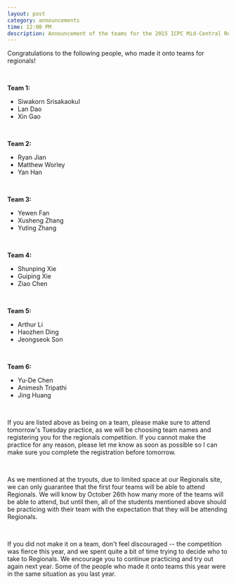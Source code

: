 ```yaml
---
layout: post
category: announcements
time: 12:00 PM
description: Announcement of the teams for the 2015 ICPC Mid-Central Regionals.
---
```


Congratulations to the following people, who made it onto teams for regionals!

<br>

**Team 1:**

  * Siwakorn Srisakaokul
  * Lan Dao
  * Xin Gao

<br>

**Team 2:**

  * Ryan Jian
  * Matthew Worley
  * Yan Han

<br>

**Team 3:**

  * Yewen Fan
  * Xusheng Zhang
  * Yuting Zhang

<br>

**Team 4:**

  * Shunping Xie
  * Guiping Xie
  * Ziao Chen

<br>

**Team 5:**

  * Arthur Li
  * Haozhen Ding
  * Jeongseok Son

<br>

**Team 6:**

  * Yu-De Chen
  * Animesh Tripathi
  * Jing Huang

<br>


If you are listed above as being on a team, please make sure to attend 
tomorrow's Tuesday practice, as we will be choosing team names and registering 
you for the regionals competition. If you cannot make the practice for any 
reason, please let me know as soon as possible so I can make sure you 
complete the registration before tomorrow.

<br>

As we mentioned at the tryouts, due to limited space at our Regionals site, 
we can only guarantee that the first four teams will be able to attend 
Regionals. We will know by October 26th how many more of the teams will be 
able to attend, but until then, all of the students mentioned above should be 
practicing with their team with the expectation that they will be attending 
Regionals.

<br>

If you did not make it on a team, don't feel discouraged -- the competition 
was fierce this year, and we spent quite a bit of time trying to decide who to 
take to Regionals. We encourage you to continue practicing and try out again 
next year. Some of the people who made it onto teams this year were in the 
same situation as you last year.
